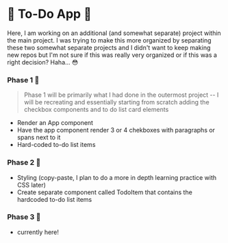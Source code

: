 # :blossom: To-Do App :blossom:

Here, I am working on an additional (and somewhat separate) project within the main project. I was trying to make this more organized by separating these two somewhat separate projects and I didn't want to keep making new repos but I'm not sure if this was really very organized or if this was a right decision? Haha... :flushed:

### Phase 1 :bee: 
>Phase 1 will be primarily what I had done in the outermost project -- I will be recreating and essentially starting from scratch adding the checkbox components and to do list card elements
- Render an App component
- Have the app component render 3 or 4 chekboxes with paragraphs or spans next to it
- Hard-coded to-do list items

### Phase 2 :bee:
- Styling (copy-paste, I plan to do a more in depth learning practice with CSS later)
- Create separate component called TodoItem that contains the hardcoded to-do list items 

### Phase 3 :bee:
- currently here!